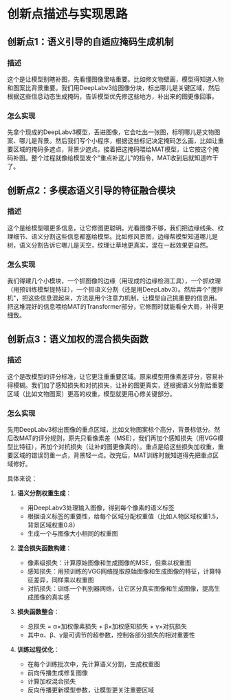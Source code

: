 # 创新点描述与实现思路

## 创新点1：语义引导的自适应掩码生成机制

### 描述
这个是让模型别瞎补图，先看懂图像里啥重要。比如修文物壁画，模型得知道人物和图案比背景重要。我们用DeepLabv3给图像分块，标出哪儿是关键区域，然后根据这些信息动态生成掩码，告诉模型优先修这些地方，补出来的图更像回事。

### 怎么实现
先拿个现成的DeepLabv3模型，丢进图像，它会吐出一张图，标明哪儿是文物图案、哪儿是背景。然后我们写个小程序，根据这些标记决定掩码怎么画，比如让重要区域的掩码多遮点，背景少遮点。接着把这掩码喂给MAT模型，让它按这个掩码补图。整个过程就像给模型发个"重点补这儿"的指令，MAT收到后就知道咋干了。

## 创新点2：多模态语义引导的特征融合模块

### 描述
这个是给模型喂更多信息，让它修图更聪明。光看图像不够，我们把边缘线条、纹理细节、语义分割这些信息都塞给模型。比如修风景图，边缘帮模型知道哪儿是树，语义分割告诉它哪儿是天空，纹理让草地更真实，混在一起效果更自然。

### 怎么实现
我们得建几个小模块，一个抓图像的边缘（用现成的边缘检测工具），一个抓纹理（用预训练模型提特征），一个抓语义分割（还是用DeepLabv3）。然后弄个"搅拌机"，把这些信息混起来，方法是用个注意力机制，让模型自己挑重要的信息用。把这堆混好的信息喂给MAT的Transformer部分，它修图时就能看全大局，补得更细致。

## 创新点3：语义加权的混合损失函数

### 描述
这个是改模型的评分标准，让它更注重重要区域。原来模型用像素差评分，容易补得模糊。我们加了感知损失和对抗损失，让补的图更真实，还根据语义分割给重要区域（比如文物图案）更高的权重，模型就更用心修关键部分。

### 怎么实现
先用DeepLabv3标出图像的重点区域，比如文物图案标个高分，背景标低分。然后改MAT的评分规则，原先只看像素差（MSE），我们再加个感知损失（用VGG模型比特征），再加个对抗损失（让补的图更像真的）。重点是给这些损失加权重，重要区域的错误罚重一点，背景轻一点。改完后，MAT训练时就知道得先把重点区域修好。

具体来说：
1. **语义分割权重生成**：
   - 用DeepLabv3处理输入图像，得到每个像素的语义标签
   - 根据语义标签的重要性，给每个区域分配权重值（比如人物区域权重1.5，背景区域权重0.8）
   - 生成一个与图像大小相同的权重图

2. **混合损失函数构建**：
   - 像素级损失：计算原始图像和生成图像的MSE，但乘以权重图
   - 感知损失：用预训练的VGG网络提取原始图像和生成图像的特征，计算特征差异，同样乘以权重图
   - 对抗损失：训练一个判别器网络，让它区分真实图像和生成图像，提高生成图像的真实感

3. **损失函数整合**：
   - 总损失 = α×加权像素损失 + β×加权感知损失 + γ×对抗损失
   - 其中α、β、γ是可调节的超参数，控制各部分损失的相对重要性

4. **训练过程优化**：
   - 在每个训练批次中，先计算语义分割，生成权重图
   - 前向传播生成修复图像
   - 计算加权混合损失
   - 反向传播更新模型参数，让模型更关注重要区域